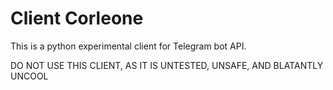 # Client Corleone

This is a python experimental client for Telegram bot API.

DO NOT USE THIS CLIENT, AS IT IS UNTESTED, UNSAFE, AND BLATANTLY UNCOOL
